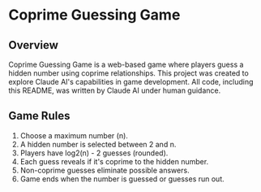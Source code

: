 # Coprime Guessing Game

## Overview
Coprime Guessing Game is a web-based game where players guess a hidden number using coprime relationships. 
This project was created to explore Claude AI's capabilities in game development. 
All code, including this README, was written by Claude AI under human guidance.

## Game Rules
1. Choose a maximum number (n).
2. A hidden number is selected between 2 and n.
3. Players have log2(n) - 2 guesses (rounded).
4. Each guess reveals if it's coprime to the hidden number.
5. Non-coprime guesses eliminate possible answers.
6. Game ends when the number is guessed or guesses run out.